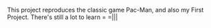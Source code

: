 This project reproduces the classic game Pac-Man, and also my First Project.
There's still a lot to learn = =|||
